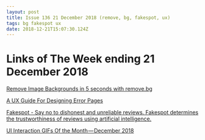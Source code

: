 ```yaml
---
layout: post
title: Issue 136 21 December 2018 (remove, bg, fakespot, ux)
tags: bg fakespot ux
date: 2018-12-21T15:07:30.124Z
---
```

# Links of The Week ending 21 December 2018

<a href="https://www.remove.bg/" title="Remove Image Backgrounds in 5 seconds with remove.bg" target="_blank">Remove Image Backgrounds in 5 seconds with remove.bg</a>

<a href="https://blog.prototypr.io/a-ux-guide-for-designing-error-pages-fb9ced1f1c8a" target="_blank">A UX Guide For Designing Error Pages</a>

<a href="https://www.fakespot.com" title="Fakespot - Say no to dishonest and unreliable reviews. Fakespot determines the trustworthiness of reviews using artificial intelligence." target="_blank">Fakespot - Say no to dishonest and unreliable reviews. Fakespot determines the trustworthiness of reviews using artificial intelligence.</a>

<a href="https://medium.com/collect-ui-design-ui-ux-inspiration-blog/ui-interaction-gifs-of-the-month-december-2018-cd6d7644509c" target="_blank">UI Interaction GIFs Of the Month — December 2018</a>